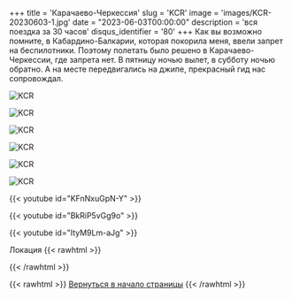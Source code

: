 +++
title = 'Карачаево-Черкессия'
slug = 'KCR'
image = 'images/KCR-20230603-1.jpg'
date = "2023-06-03T00:00:00"
description = 'вся поездка за 30 часов'
disqus_identifier = '80'
+++
Как вы возможно помните, в Кабардино-Балкарии, которая покорила меня, ввели запрет на беспилотники. Поэтому полетать было решено в Карачаево-Черкессии, где запрета нет. В пятницу ночью вылет, в субботу ночью обратно. А на месте передвигались на джипе, прекрасный гид нас сопровождал.

![KCR](/images/KCR-20230603-2.jpg)

![KCR](/images/KCR-20230603-3.jpg)

![KCR](/images/KCR-20230603-4.jpg)

![KCR](/images/KCR-20230603-5.jpg)

![KCR](/images/KCR-20230603-6.jpg)

![KCR](/images/KCR-20230603-7.jpg)

{{< youtube id="KFnNxuGpN-Y" >}}

{{< youtube id="BkRiP5vGg9o" >}}

{{< youtube id="ItyM9Lm-aJg" >}}

Локация
{{< rawhtml >}}
<script type="text/javascript" charset="utf-8" async src="https://api-maps.yandex.ru/services/constructor/1.0/js/?um=constructor%3A7e3ba2929245ff9fd9339d2942543fd1bd025754e0f9ea7536f987ede38290e8&amp;width=500&amp;height=400&amp;lang=ru_RU&amp;scroll=true"></script>
{{< /rawhtml >}}

{{< rawhtml >}}
<a href="#">Вернуться в начало страницы</a>
{{< /rawhtml >}}
